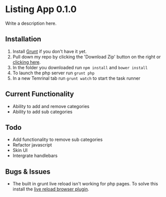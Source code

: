 # Listing App 0.1.0

Write a description here.

## Installation

1. Install [Grunt](http://gruntjs.com/getting-started) if you don't have it yet.
2. Pull down my repo by clicking the 'Download Zip' button on the right or [clicking here](https://github.com/MarioDabrowski/listingapp/archive/master.zip).
3. In the folder you downloaded run `npm install` and `bower install`
4. To launch the php server run `grunt php`
5. In a new Temrinal tab run `grunt watch` to start the task runner

## Current Functionality

- Ability to add and remove categories
- Ability to add sub categories

## Todo

- Add functionality to remove sub categories
- Refactor javascript
- Skin UI
- Intergrate handlebars

## Bugs & Issues

- The built in grunt live reload isn't working for php pages. To solve this install the [live reload browser plugin](https://chrome.google.com/webstore/detail/livereload/jnihajbhpnppcggbcgedagnkighmdlei?hl=en).
